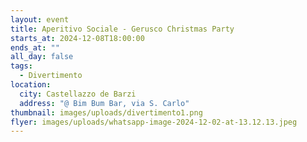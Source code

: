 ```yaml
---
layout: event
title: Aperitivo Sociale - Gerusco Christmas Party
starts_at: 2024-12-08T18:00:00
ends_at: ""
all_day: false
tags:
  - Divertimento
location:
  city: Castellazzo de Barzi
  address: "@ Bim Bum Bar, via S. Carlo"
thumbnail: images/uploads/divertimento1.png
flyer: images/uploads/whatsapp-image-2024-12-02-at-13.12.13.jpeg
---
```

